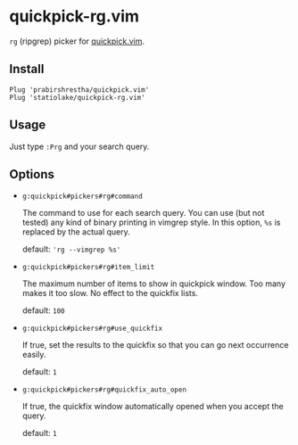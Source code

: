 # quickpick-rg.vim

`rg` (ripgrep) picker for [quickpick.vim](https://github.com/prabirshrestha/quickpick.vim).

## Install

```vim
Plug 'prabirshrestha/quickpick.vim'
Plug 'statiolake/quickpick-rg.vim'
```

## Usage

Just type `:Prg` and your search query.

## Options

- `g:quickpick#pickers#rg#command`

    The command to use for each search query. You can use (but not tested) any
    kind of binary printing in vimgrep style. In this option, `%s` is replaced
    by the actual query.

    default: `'rg --vimgrep %s'`

- `g:quickpick#pickers#rg#item_limit`

    The maximum number of items to show in quickpick window. Too many makes it
    too slow. No effect to the quickfix lists.

    default: `100`

- `g:quickpick#pickers#rg#use_quickfix`

    If true, set the results to the quickfix so that you can go next occurrence
    easily.

    default: `1`

- `g:quickpick#pickers#rg#quickfix_auto_open`

    If true, the quickfix window automatically opened when you accept the
    query.

    default: `1`
